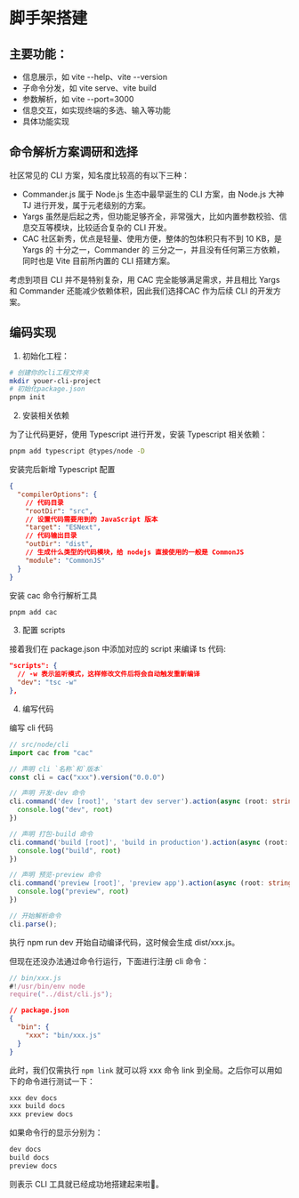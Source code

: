 # 脚手架搭建

## 主要功能：

- 信息展示，如 vite --help、vite --version
- 子命令分发，如 vite serve、vite build
- 参数解析，如 vite --port=3000
- 信息交互，如实现终端的多选、输入等功能
- 具体功能实现

## 命令解析方案调研和选择

社区常见的 CLI 方案，知名度比较高的有以下三种：

- Commander.js 属于 Node.js 生态中最早诞生的 CLI 方案，由 Node.js 大神 TJ 进行开发，属于元老级别的方案。
- Yargs 虽然是后起之秀，但功能足够齐全，非常强大，比如内置参数校验、信息交互等模块，比较适合复杂的 CLI 开发。
- CAC 社区新秀，优点是轻量、使用方便，整体的包体积只有不到 10 KB，是 Yargs 的 十分之一，Commander 的 三分之一，并且没有任何第三方依赖，同时也是 Vite 目前所内置的 CLI 搭建方案。

考虑到项目 CLI 并不是特别复杂，用 CAC 完全能够满足需求，并且相比 Yargs 和 Commander 还能减少依赖体积，因此我们选择CAC 作为后续 CLI 的开发方案。

## 编码实现

1. 初始化工程：

```bash
# 创建你的cli工程文件夹
mkdir youer-cli-project
# 初始化package.json
pnpm init
```

2. 安装相关依赖

为了让代码更好，使用 Typescript 进行开发，安装 Typescript 相关依赖：

```bash
pnpm add typescript @types/node -D
```

安装完后新增 Typescript 配置
```json
{
  "compilerOptions": {
    // 代码目录
    "rootDir": "src",
    // 设置代码需要用到的 JavaScript 版本
    "target": "ESNext",
    // 代码输出目录
    "outDir": "dist",
    // 生成什么类型的代码模块，给 nodejs 直接使用的一般是 CommonJS
    "module": "CommonJS"
  }
}
```

安装 cac 命令行解析工具

```bash
pnpm add cac
```

3. 配置 scripts

接着我们在 package.json 中添加对应的 script 来编译 ts 代码:
```json
"scripts": {
  // -w 表示监听模式，这样修改文件后将会自动触发重新编译
  "dev": "tsc -w"
},
```

4. 编写代码

编写 cli 代码

```ts
// src/node/cli
import cac from "cac"

// 声明 cli `名称`和`版本`
const cli = cac("xxx").version("0.0.0")

// 声明 开发-dev 命令
cli.command('dev [root]', 'start dev server').action(async (root: string) => {
  console.log("dev", root)
})

// 声明 打包-build 命令
cli.command('build [root]', 'build in production').action(async (root: string) => {
  console.log("build", root)
})

// 声明 预览-preview 命令
cli.command('preview [root]', 'preview app').action(async (root: string) => {
  console.log("preview", root)
})

// 开始解析命令
cli.parse();
```

执行 npm run dev 开始自动编译代码，这时候会生成 dist/xxx.js。

但现在还没办法通过命令行运行，下面进行注册 cli 命令：

```js
// bin/xxx.js
#!/usr/bin/env node
require("../dist/cli.js");
```

```json
// package.json
{
  "bin": {
    "xxx": "bin/xxx.js"
  }
}
```

此时，我们仅需执行 `npm link` 就可以将 xxx 命令 link 到全局。之后你可以用如下的命令进行测试一下：

```bash
xxx dev docs
xxx build docs
xxx preview docs
```

如果命令行的显示分别为：

```bash
dev docs
build docs
preview docs
```

则表示 CLI 工具就已经成功地搭建起来啦🎉。
